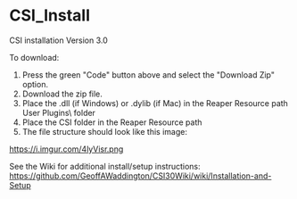 # CSI_Install
 CSI installation
Version 3.0

To download:
1. Press the green "Code" button above and select the "Download Zip" option.
2. Download the zip file.
3. Place the .dll (if Windows) or .dylib (if Mac) in the Reaper Resource path User Plugins\ folder
4. Place the CSI folder in the Reaper Resource path
6. The file structure should look like this image:

https://i.imgur.com/4lyVisr.png

See the Wiki for additional install/setup instructions: https://github.com/GeoffAWaddington/CSI30Wiki/wiki/Installation-and-Setup 
